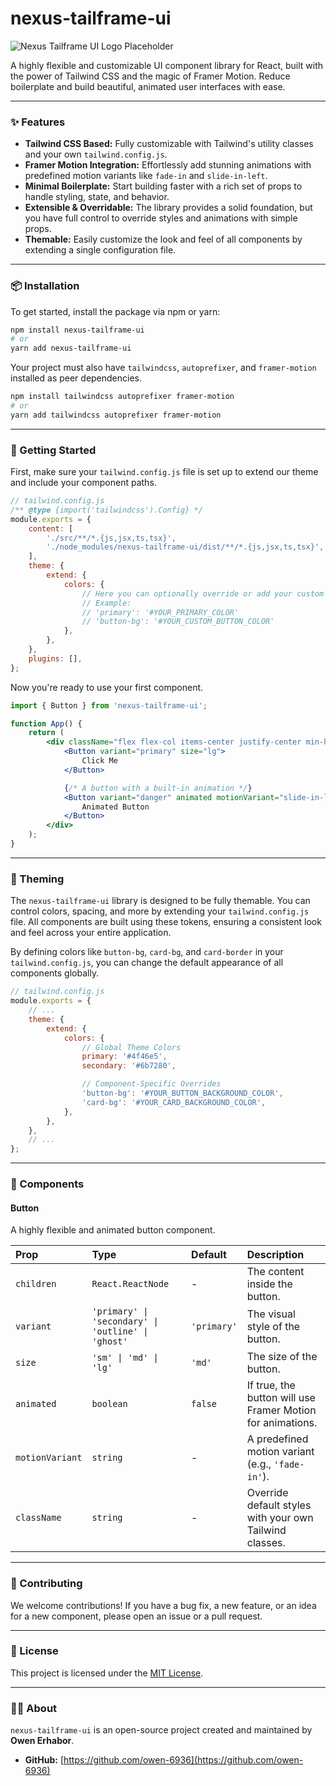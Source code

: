 # nexus-tailframe-ui

![Nexus Tailframe UI Logo Placeholder](https://via.placeholder.com/150)

A highly flexible and customizable UI component library for React, built with the power of Tailwind CSS and the magic of Framer Motion. Reduce boilerplate and build beautiful, animated user interfaces with ease.

---

### ✨ Features

- **Tailwind CSS Based:** Fully customizable with Tailwind's utility classes and your own `tailwind.config.js`.
- **Framer Motion Integration:** Effortlessly add stunning animations with predefined motion variants like `fade-in` and `slide-in-left`.
- **Minimal Boilerplate:** Start building faster with a rich set of props to handle styling, state, and behavior.
- **Extensible & Overridable:** The library provides a solid foundation, but you have full control to override styles and animations with simple props.
- **Themable:** Easily customize the look and feel of all components by extending a single configuration file.

---

### 📦 Installation

To get started, install the package via npm or yarn:

```bash
npm install nexus-tailframe-ui
# or
yarn add nexus-tailframe-ui
```

Your project must also have `tailwindcss`, `autoprefixer`, and `framer-motion` installed as peer dependencies.

```bash
npm install tailwindcss autoprefixer framer-motion
# or
yarn add tailwindcss autoprefixer framer-motion
```

---

### 🚀 Getting Started

First, make sure your `tailwind.config.js` file is set up to extend our theme and include your component paths.

```javascript
// tailwind.config.js
/** @type {import('tailwindcss').Config} */
module.exports = {
    content: [
        './src/**/*.{js,jsx,ts,tsx}',
        './node_modules/nexus-tailframe-ui/dist/**/*.{js,jsx,ts,tsx}', // Include the library's components
    ],
    theme: {
        extend: {
            colors: {
                // Here you can optionally override or add your custom theme colors
                // Example:
                // 'primary': '#YOUR_PRIMARY_COLOR'
                // 'button-bg': '#YOUR_CUSTOM_BUTTON_COLOR'
            },
        },
    },
    plugins: [],
};
```

Now you're ready to use your first component.

```jsx
import { Button } from 'nexus-tailframe-ui';

function App() {
    return (
        <div className="flex flex-col items-center justify-center min-h-screen p-8">
            <Button variant="primary" size="lg">
                Click Me
            </Button>

            {/* A button with a built-in animation */}
            <Button variant="danger" animated motionVariant="slide-in-left">
                Animated Button
            </Button>
        </div>
    );
}
```

---

### 🎨 Theming

The `nexus-tailframe-ui` library is designed to be fully themable. You can control colors, spacing, and more by extending your `tailwind.config.js` file. All components are built using these tokens, ensuring a consistent look and feel across your entire application.

By defining colors like `button-bg`, `card-bg`, and `card-border` in your `tailwind.config.js`, you can change the default appearance of all components globally.

```javascript
// tailwind.config.js
module.exports = {
    // ...
    theme: {
        extend: {
            colors: {
                // Global Theme Colors
                primary: '#4f46e5',
                secondary: '#6b7280',

                // Component-Specific Overrides
                'button-bg': '#YOUR_BUTTON_BACKGROUND_COLOR',
                'card-bg': '#YOUR_CARD_BACKGROUND_COLOR',
            },
        },
    },
    // ...
};
```

---

### 🧩 Components

#### Button

A highly flexible and animated button component.

| Prop            | Type                                               | Default     | Description                                                |
| :-------------- | :------------------------------------------------- | :---------- | :--------------------------------------------------------- |
| `children`      | `React.ReactNode`                                  | -           | The content inside the button.                             |
| `variant`       | `'primary' \| 'secondary' \| 'outline' \| 'ghost'` | `'primary'` | The visual style of the button.                            |
| `size`          | `'sm' \| 'md' \| 'lg'`                             | `'md'`      | The size of the button.                                    |
| `animated`      | `boolean`                                          | `false`     | If true, the button will use Framer Motion for animations. |
| `motionVariant` | `string`                                           | -           | A predefined motion variant (e.g., `'fade-in'`).           |
| `className`     | `string`                                           | -           | Override default styles with your own Tailwind classes.    |

---

### 🤝 Contributing

We welcome contributions\! If you have a bug fix, a new feature, or an idea for a new component, please open an issue or a pull request.

---

### 📄 License

This project is licensed under the [MIT License](https://opensource.org/licenses/MIT).

---

### 👨‍💻 About

`nexus-tailframe-ui` is an open-source project created and maintained by **Owen Erhabor**.

- **GitHub:** [https://github.com/owen-6936](https://github.com/owen-6936)

